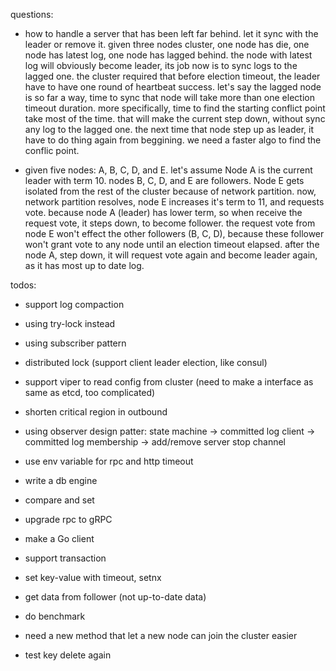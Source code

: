 questions:
- how to handle a server that has been left far behind. let it sync with the leader or remove it.
    given three nodes cluster, one node has die, one node has latest log, one node has lagged behind.
    the node with latest log will obviously become leader, its job now is to sync logs to the lagged one.
    the cluster required that before election timeout, the leader have to have one round of heartbeat success.
    let's say the lagged node is so far a way, time to sync that node will take more than one election timeout duration.
    more specifically, time to find the starting conflict point take most of the time.
    that will make the current step down, without sync any log to the lagged one.
    the next time that node step up as leader, it have to do thing again from beggining.
    we need a faster algo to find the conflic point.

- given five nodes: A, B, C, D, and E. let's assume Node A is the current leader with term 10. nodes B, C, D, and E are followers. Node E gets isolated from the rest of the cluster because of network partition.
    now, network partition resolves, node E increases it's term to 11, and requests vote.
    because node A (leader) has lower term, so when receive the request vote, it steps down, to become follower.
    the request vote from node E won't effect the other followers (B, C, D), because these follower won't grant vote to any node until an election timeout elapsed.
    after the node A, step down, it will request vote again and become leader again, as it has most up to date log.

todos:
- support log compaction
- using try-lock instead
- using subscriber pattern
- distributed lock (support client leader election, like consul)
- support viper to read config from cluster (need to make a interface as same as etcd, too complicated)
- shorten critical region in outbound

- using observer design patter:
    state machine -> committed log
    client -> committed log
    membership -> add/remove server
    stop channel

- use env variable for rpc and http timeout
- write a db engine
- compare and set
- upgrade rpc to gRPC
- make a Go client
- support transaction
- set key-value with timeout, setnx
- get data from follower (not up-to-date data)
- do benchmark
- need a new method that let a new node can join the cluster easier
- test key delete again
